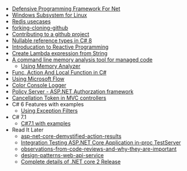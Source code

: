 * [Defensive Programming Framework For Net](https://github.com/aljazsim/defensive-programming-framework-for-net/)
* [Windows Subsystem for Linux](https://cepa.io/2018/02/10/linuxizing-your-windows-pc-part1/)
* [Redis usecases](https://aws.amazon.com/redis/?sc_channel=sm&sc_campaign=Elasticache_Awarness&sc_publisher=TWITTER&sc_country=Global&sc_geo=GLOBAL&sc_outcome=awareness&trk=_TWITTER&sc_content=ElastiCache_123_2222018&linkId=48394171)
* [forking-cloning-github](https://www.stevejgordon.co.uk/forking-cloning-github)
* [Contributing to a github project](https://www.stevejgordon.co.uk/working-on-your-first-github-issue)
* [Nullable reference types in C# 8](https://blogs.msdn.microsoft.com/dotnet/2017/11/15/nullable-reference-types-in-csharp/)
* [Introducation to Reactive Programming](https://gist.github.com/staltz/868e7e9bc2a7b8c1f754)
* [Create Lambda expression from String](https://www.strathweb.com/2018/01/easy-way-to-create-a-c-lambda-expression-from-a-string-with-roslyn/)
* [A command line memory analysis tool for managed code](https://github.com/Alois-xx/MemAnalyzer)
  * [Using Memory Analyzer](https://aloiskraus.wordpress.com/2017/08/17/memanalyzer-v2-5-released/)
* [Func, Action And Local Function in C#](http://l-knowtech.com/2017/08/19/func-action-local-function-c/)
* [Using Microsoft Flow](http://dontcodetired.com/blog/post/Serverless-Computing-and-Workflows-with-Azure-Functions-and-Microsoft-Flow)
* [Color Console Logger](https://github.com/zapadi/redmine-net-api/tree/master/redmine-net20-api/Logging)
* [Policy Server - ASP.NET Authorzation framework](https://policyserver.io/)
* [Cancellation Token in MVC controllers](https://andrewlock.net/using-cancellationtokens-in-asp-net-core-mvc-controllers/)
* C# 6 Features with examples
  * [Using Exception Filters](http://vaibhavgawali.net/exception-filters-in-c-6-0/)
* C# 7.1 
  * [C#7.1 with examples](http://l-knowtech.com/2017/09/02/c-7-1-new-features-example/)
* Read It Later
  * [asp-net-core-demystified-action-results](https://exceptionnotfound.net/asp-net-core-demystified-action-results/)
  * [Integration Testing ASP.NET Core Application in-proc TestServer](https://www.meziantou.net/2017/08/21/testing-an-asp-net-core-application-using-testserver)
  * [observations-from-code-reviews-and-why-they-are-important](http://vaibhavgawali.net/observations-from-code-reviews-and-why-they-are-important/)
  * [design-patterns-web-api-service](http://www.forevolve.com/en/articles/2017/08/11/design-patterns-web-api-service-and-repository-part-1/)
  * [Complete details of .NET core 2 Release](https://blogs.msdn.microsoft.com/dotnet/2017/08/14/announcing-net-core-2-0/)
